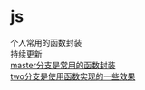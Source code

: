 # js
<div>个人常用的函数封装</div>
<div>持续更新</div>
<div><a href="https://github.com/luziteng/js">master分支是常用的函数封装</a></div>
<div><a href="https://github.com/luziteng/js/tree/two" target="view_window">two分支是使用函数实现的一些效果</a></div>
